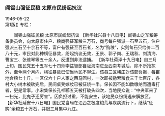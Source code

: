 ### 阎锡山强征民粮  太原市民纷起抗议  

1946-05-22  
第1版()
专栏：

　　阎锡山强征民粮
    太原市民纷起抗议
    【新华社兴县十八日电】阎锡山之军粮筹备委员会，向太原市住户、粮商强征军粮三万石，商号每户强派一石至五石，住户强派三石至十余石不等，富户有强征至百石者，名为“购粮”，实则每石只给价二百八十元，市民对此种横征暴敛，纷起抗议无效，王景、郭子岗、王瑞秋、刘清海、曹宝三、张维琴等五十余人，反遭到非法逮捕。
    【新华社荷泽十九日电】自三月上旬，国民党五十五军七十四师李益智部自陇海南进至西南考城后，除不断抢掠外，至今两个月内，横征暴敛已使当地民不聊生。该县三区帏庄对该部负担，每亩地合粮七十斤。一区仅六十户人家之西马回村，一次即被勒索粮食三千七百斤，各村大小树木被砍完后，民间桌凳嫁妆已被征烧一半。保长因不能如数缴纳而遭毒打者，更是常事。小宋集保长孔祥郾五天被打破头四次，当地民众说：“中央军来了一扫光，比鬼子还厉害”。因负担过重，不能安生，该地民众纷纷逃来解放区。
    【新华社延安十八日电】国民党当局在江西之极度粮荒与疾病流行下，继续“征购”余粮五十万石，并限三月集中九江。  
